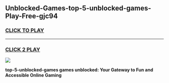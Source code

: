 
## Unblocked-Games-top-5-unblocked-games-Play-Free-gjc94
<h3>
<a href="https://premium76.site?title=top-5-unblocked-games&ref=22A">CLICK TO PLAY</a></h3>
<hr>

<h3>
<a href="https://premium76.site?title=top-5-unblocked-games&ref=22A">CLICK 2 PLAY</a>
  
</h3>

<a href="https://premium76.site?title=top-5-unblocked-games&ref=22A"><img src="https://clearcache.store/games.png"></a>


**top-5-unblocked-games games unblocked: Your Gateway to Fun and Accessible Online Gaming**
